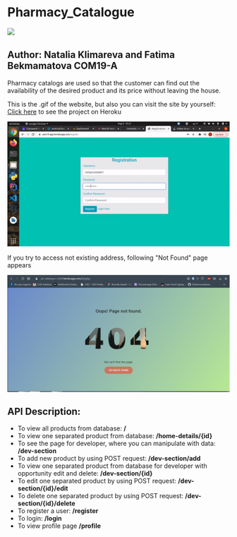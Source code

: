 # Pharmacy_Catalogue


<img src="https://upload.wikimedia.org/wikipedia/en/0/07/Ala-Too_International_University_Seal.png" width="20%" />

## Author: Natalia Klimareva and Fatima Bekmamatova COM19-A

Pharmacy catalogs are used so that the customer can find out the availability of the desired product and its price without leaving the house.

This is the .gif of the website, but also you can visit the site by yourself: [Click here](https://ph-catalogue-cs204.herokuapp.com) to see the project on Heroku

![Alt Text](https://github.com/Fattijenishbek/extra_files/blob/master/ezgif.com-gif-maker.gif)


If you try to access not existing address, following "Not Found" page appears

<img src="https://github.com/MIA1kl/Pharmacy_Catalogue/blob/master/images/2021-03-19_01-45-02.png" /> 

## API Description:

* To view all products from database: **/**
* To view one separated product from database: **/home-details/{id}**
* To see the page for developer, where you can manipulate with data: **/dev-section**
* To add new product by using POST request: **/dev-section/add**
* To view one separated product from database for developer with opportunity edit and delete: **/dev-section/{id}**
* To edit one separated product by using POST request: **/dev-section/{id}/edit**
* To delete one separated product by using POST request: **/dev-section/{id}/delete**
* To register a user: **/register**
* To login: **/login**
* To view profile page **/profile**
